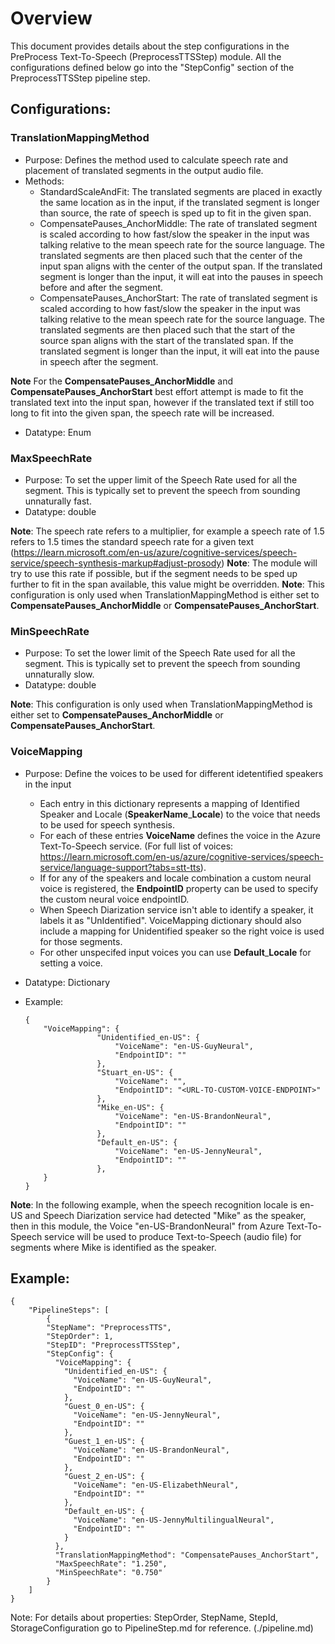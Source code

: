 # Overview
This document provides details about the step configurations in the PreProcess Text-To-Speech (PreprocessTTSStep) module. All the configurations defined below go into the "StepConfig" section of the PreprocessTTSStep pipeline step.

## Configurations:
### TranslationMappingMethod
- Purpose: Defines the method used to calculate speech rate and placement of translated segments in the output audio file.
- Methods:
    - StandardScaleAndFit: The translated segments are placed in exactly the same location as in the input, if the translated segment is longer than source, the rate of speech is sped up to fit in the given span.
    - CompensatePauses_AnchorMiddle: The rate of translated segment is scaled according to how fast/slow the speaker in the input was talking relative to the mean speech rate for the source language. The translated segments are then placed such that the center of the input span aligns with the center of the output span. If the translated segment is longer than the input, it will eat into the pauses in speech before and after the segment.
    - CompensatePauses_AnchorStart: The rate of translated segment is scaled according to how fast/slow the speaker in the input was talking relative to the mean speech rate for the source language. The translated segments are then placed such that the start of the source span aligns with the start of the translated span. If the translated segment is longer than the input, it will eat into the pause in speech after the segment.

**Note** For the **CompensatePauses_AnchorMiddle** and **CompensatePauses_AnchorStart** best effort attempt is made to fit the translated text into the input span, however if the translated text if still too long to fit into the given span, the speech rate will be increased.

- Datatype: Enum

### MaxSpeechRate
- Purpose: To set the upper limit of the Speech Rate used for all the segment. This is typically set to prevent the speech from sounding unnaturally fast. 
- Datatype: double

**Note**: The speech rate refers to a multiplier, for example a speech rate of 1.5 refers to 1.5 times the standard speech rate for a given text (https://learn.microsoft.com/en-us/azure/cognitive-services/speech-service/speech-synthesis-markup#adjust-prosody)
**Note**: The module will try to use this rate if possible, but if the segment needs to be sped up further to fit in the span available, this value might be overridden.
**Note**: This configuration is only used when TranslationMappingMethod is either set to **CompensatePauses_AnchorMiddle** or **CompensatePauses_AnchorStart**.

### MinSpeechRate
- Purpose: To set the lower limit of the Speech Rate used for all the segment. This is typically set to prevent the speech from sounding unnaturally slow. 
- Datatype: double

**Note**: This configuration is only used when TranslationMappingMethod is either set to **CompensatePauses_AnchorMiddle** or **CompensatePauses_AnchorStart**.

### VoiceMapping
- Purpose: Define the voices to be used for different idetentified speakers in the input
    - Each entry in this dictionary represents a mapping of Identified Speaker and Locale (**SpeakerName**_**Locale**) to the voice that needs to be used for speech synthesis.
    - For each of these entries **VoiceName** defines the voice in the Azure Text-To-Speech service. (For full list of voices: https://learn.microsoft.com/en-us/azure/cognitive-services/speech-service/language-support?tabs=stt-tts).
    - If for any of the speakers and locale combination a custom neural voice is registered, the **EndpointID** property can be used to specify the custom neural voice endpointID.
    - When Speech Diarization service isn't able to identify a speaker, it labels it as "UnIdentified". VoiceMapping dictionary should also include a mapping for Unidentified speaker so the right voice is used for those segments.
    - For other unspecifed input voices you can use **Default**_**Locale** for setting a voice.

- Datatype: Dictionary
- Example: 
    ```  
    {
        "VoiceMapping": {
                    "Unidentified_en-US": {
                        "VoiceName": "en-US-GuyNeural",
                        "EndpointID": ""
                    },
                    "Stuart_en-US": {
                        "VoiceName": "",
                        "EndpointID": "<URL-TO-CUSTOM-VOICE-ENDPOINT>"
                    },
                    "Mike_en-US": {
                        "VoiceName": "en-US-BrandonNeural",
                        "EndpointID": ""
                    },
                    "Default_en-US": {
                        "VoiceName": "en-US-JennyNeural",
                        "EndpointID": ""
                    },                   
        }
    }
    ```
**Note**:  In the following example, when the speech recognition locale is en-US and Speech Diarization service had detected "Mike" as the speaker, then in this module, the Voice "en-US-BrandonNeural" from Azure Text-To-Speech service will be used to produce Text-to-Speech (audio file) for segments where Mike is identified as the speaker.

## Example:
```  
{
    "PipelineSteps": [
        {
        "StepName": "PreprocessTTS",
        "StepOrder": 1,
        "StepID": "PreprocessTTSStep",
        "StepConfig": {
          "VoiceMapping": {
            "Unidentified_en-US": {
              "VoiceName": "en-US-GuyNeural",
              "EndpointID": ""
            },
            "Guest_0_en-US": {
              "VoiceName": "en-US-JennyNeural",
              "EndpointID": ""
            },
            "Guest_1_en-US": {
              "VoiceName": "en-US-BrandonNeural",
              "EndpointID": ""
            },
            "Guest_2_en-US": {
              "VoiceName": "en-US-ElizabethNeural",
              "EndpointID": ""
            },
            "Default_en-US": {
              "VoiceName": "en-US-JennyMultilingualNeural",
              "EndpointID": ""
            }
          },
          "TranslationMappingMethod": "CompensatePauses_AnchorStart",
          "MaxSpeechRate": "1.250",
          "MinSpeechRate": "0.750"
        }
    ]
}
```
Note: For details about properties: StepOrder, StepName, StepId, StorageConfiguration go to PipelineStep.md for reference. (./pipeline.md)